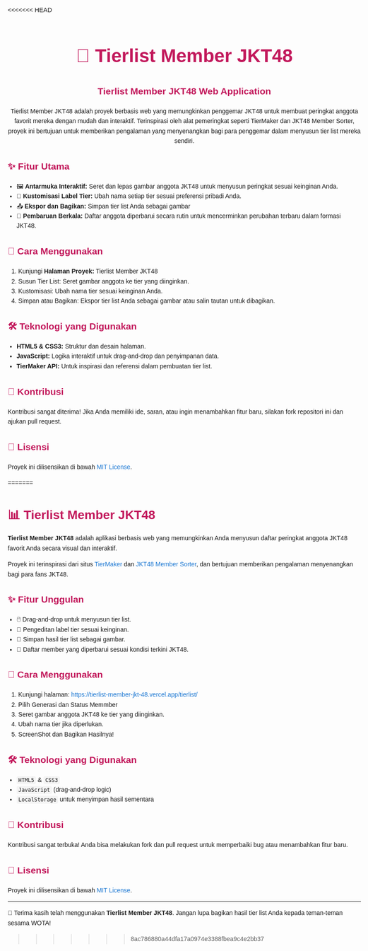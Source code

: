 <<<<<<< HEAD
<div align="center">
  <h1 style="font-size: 3em">🎌 Tierlist Member JKT48</h1>
</div>

<div align="center">
  <h2>Tierlist Member JKT48 Web Application</h2>
  <p>
    Tierlist Member JKT48 adalah proyek berbasis web yang memungkinkan penggemar JKT48 untuk membuat peringkat anggota favorit mereka dengan mudah dan interaktif. Terinspirasi oleh alat pemeringkat seperti TierMaker dan JKT48 Member Sorter, proyek ini bertujuan untuk memberikan pengalaman yang menyenangkan bagi para penggemar dalam menyusun tier list mereka sendiri.
  </p>
</div>

## ✨ Fitur Utama

<div>
  <ul>
    <li>🖼️ <strong>Antarmuka Interaktif:</strong> Seret dan lepas gambar anggota JKT48 untuk menyusun peringkat sesuai keinginan Anda.</li>
    <li>📝 <strong>Kustomisasi Label Tier:</strong> Ubah nama setiap tier sesuai preferensi pribadi Anda.</li>
    <li>📤 <strong>Ekspor dan Bagikan:</strong> Simpan tier list Anda sebagai gambar</li>
    <li>🔄 <strong>Pembaruan Berkala:</strong> Daftar anggota diperbarui secara rutin untuk mencerminkan perubahan terbaru dalam formasi JKT48.</li>
  </ul>
</div>

## 🚀 Cara Menggunakan

<div>
  <ol>
    <li>Kunjungi <strong>Halaman Proyek:</strong> Tierlist Member JKT48</li>
    <li>Susun Tier List: Seret gambar anggota ke tier yang diinginkan.</li>
    <li>Kustomisasi: Ubah nama tier sesuai keinginan Anda.</li>
    <li>Simpan atau Bagikan: Ekspor tier list Anda sebagai gambar atau salin tautan untuk dibagikan.</li>
  </ol>
</div>

## 🛠️ Teknologi yang Digunakan

<div>
  <ul>
    <li><strong>HTML5 & CSS3:</strong> Struktur dan desain halaman.</li>
    <li><strong>JavaScript:</strong> Logika interaktif untuk drag-and-drop dan penyimpanan data.</li>
    <li><strong>TierMaker API:</strong> Untuk inspirasi dan referensi dalam pembuatan tier list.</li>
  </ul>
</div>

## 🤝 Kontribusi

<div>
  <p>
    Kontribusi sangat diterima! Jika Anda memiliki ide, saran, atau ingin menambahkan fitur baru, silakan fork repositori ini dan ajukan pull request.
  </p>
</div>

## 📄 Lisensi

<div>
  <p>
    Proyek ini dilisensikan di bawah <a href="LICENSE">MIT License</a>.
  </p>
</div>
=======
<!DOCTYPE html>
<html lang="id">
<head>
  <meta charset="UTF-8">
  <meta name="viewport" content="width=device-width, initial-scale=1">
  <title>Tierlist Member JKT48 - README</title>
  <style>
    body {
      font-family: Arial, sans-serif;
      line-height: 1.6;
      max-width: 800px;
      margin: 0 auto;
      padding: 20px;
    }
    h1, h2, h3 {
      color: #c2185b;
    }
    code {
      background: #f4f4f4;
      padding: 2px 4px;
      border-radius: 4px;
    }
    a {
      color: #1976d2;
      text-decoration: none;
    }
    a:hover {
      text-decoration: underline;
    }
    ul {
      padding-left: 20px;
    }
  </style>
</head>
<body>

  <h1>📊 Tierlist Member JKT48</h1>

  <p><strong>Tierlist Member JKT48</strong> adalah aplikasi berbasis web yang memungkinkan Anda menyusun daftar peringkat anggota JKT48 favorit Anda secara visual dan interaktif.</p>

  <p>Proyek ini terinspirasi dari situs <a href="https://tiermaker.com/">TierMaker</a> dan <a href="https://jkt48membersorter.vercel.app/">JKT48 Member Sorter</a>, dan bertujuan memberikan pengalaman menyenangkan bagi para fans JKT48.</p>

  <h2>✨ Fitur Unggulan</h2>
  <ul>
    <li>🖱️ Drag-and-drop untuk menyusun tier list.</li>
    <li>📝 Pengeditan label tier sesuai keinginan.</li>
    <li>💾 Simpan hasil tier list sebagai gambar.</li>
    <li>📅 Daftar member yang diperbarui sesuai kondisi terkini JKT48.</li>
  </ul>

  <h2>🚀 Cara Menggunakan</h2>
  <ol>
    <li>Kunjungi halaman: <a href="https://tierlist-member-jkt-48.vercel.app/tierlist">https://tierlist-member-jkt-48.vercel.app/tierlist/</a></li>
    <li>Pilih Generasi dan Status Memmber</li>
    <li>Seret gambar anggota JKT48 ke tier yang diinginkan.</li>
    <li>Ubah nama tier jika diperlukan.</li>
    <li>ScreenShot dan Bagikan Hasilnya!</li>
  </ol>

  <h2>🛠️ Teknologi yang Digunakan</h2>
  <ul>
    <li><code>HTML5</code> &amp; <code>CSS3</code></li>
    <li><code>JavaScript</code> (drag-and-drop logic)</li>
    <li><code>LocalStorage</code> untuk menyimpan hasil sementara</li>
  </ul>

  <h2>🤝 Kontribusi</h2>
  <p>Kontribusi sangat terbuka! Anda bisa melakukan fork dan pull request untuk memperbaiki bug atau menambahkan fitur baru.</p>

  <h2>📄 Lisensi</h2>
  <p>Proyek ini dilisensikan di bawah <a href="https://github.com/MrcellSbst/Tierlist-Member-JKT48/blob/main/LICENSE">MIT License</a>.</p>

  <hr>
  <p>🧡 Terima kasih telah menggunakan <strong>Tierlist Member JKT48</strong>. Jangan lupa bagikan hasil tier list Anda kepada teman-teman sesama WOTA!</p>

</body>
</html>
 
>>>>>>> 8ac786880a44dfa17a0974e3388fbea9c4e2bb37
